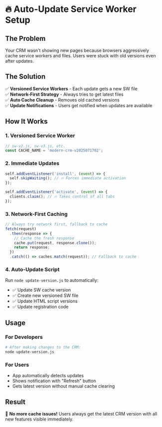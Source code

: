 # 🔥 Auto-Update Service Worker Setup

## The Problem
Your CRM wasn't showing new pages because browsers aggressively cache service workers and files. Users were stuck with old versions even after updates.

## The Solution
✅ **Versioned Service Workers** - Each update gets a new SW file  
✅ **Network-First Strategy** - Always tries to get latest files  
✅ **Auto Cache Cleanup** - Removes old cached versions  
✅ **Update Notifications** - Users get notified when updates are available  

## How It Works

### 1. Versioned Service Worker
```javascript
// sw-v2.js, sw-v3.js, etc.
const CACHE_NAME = 'modern-crm-v2025071702';
```

### 2. Immediate Updates
```javascript
self.addEventListener('install', (event) => {
  self.skipWaiting(); // 🔥 Forces immediate activation
});

self.addEventListener('activate', (event) => {
  clients.claim(); // 🔥 Takes control of all tabs
});
```

### 3. Network-First Caching
```javascript
// Always try network first, fallback to cache
fetch(request)
  .then(response => {
    // Cache the fresh response
    cache.put(request, response.clone());
    return response;
  })
  .catch(() => caches.match(request)); // Fallback to cache
```

### 4. Auto-Update Script
Run `node update-version.js` to automatically:
- ✅ Update SW cache version
- ✅ Create new versioned SW file  
- ✅ Update HTML script versions
- ✅ Update registration code

## Usage

### For Developers
```bash
# After making changes to the CRM:
node update-version.js
```

### For Users
- App automatically detects updates
- Shows notification with "Refresh" button
- Gets latest version without manual cache clearing

## Result
🎉 **No more cache issues!** Users always get the latest CRM version with all new features visible immediately.
